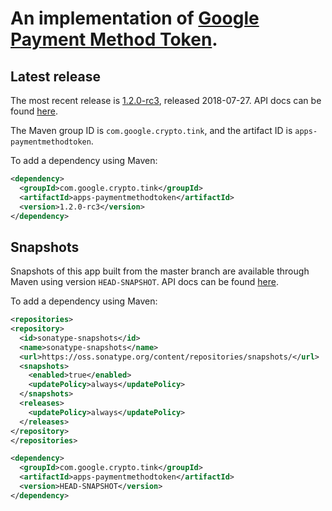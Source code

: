# An implementation of [Google Payment Method Token](https://developers.google.com/pay/api/payment-data-cryptography).

## Latest release

The most recent release is
[1.2.0-rc3](https://github.com/google/tink/releases/tag/v1.2.0-rc3), released
2018-07-27. API docs can be found
[here](https://google.github.com/tink/javadoc/apps-paymentmethodtoken/1.2.0-rc3).

The Maven group ID is `com.google.crypto.tink`, and the artifact ID is
`apps-paymentmethodtoken`.

To add a dependency using Maven:

```xml
<dependency>
  <groupId>com.google.crypto.tink</groupId>
  <artifactId>apps-paymentmethodtoken</artifactId>
  <version>1.2.0-rc3</version>
</dependency>
```

## Snapshots

Snapshots of this app built from the master branch are available through Maven
using version `HEAD-SNAPSHOT`. API docs can be found
[here](https://google.github.com/tink/javadoc/apps-paymentmethodtoken/HEAD-SNAPSHOT).

To add a dependency using Maven:

```xml
<repositories>
<repository>
  <id>sonatype-snapshots</id>
  <name>sonatype-snapshots</name>
  <url>https://oss.sonatype.org/content/repositories/snapshots/</url>
  <snapshots>
    <enabled>true</enabled>
    <updatePolicy>always</updatePolicy>
  </snapshots>
  <releases>
    <updatePolicy>always</updatePolicy>
  </releases>
</repository>
</repositories>

<dependency>
  <groupId>com.google.crypto.tink</groupId>
  <artifactId>apps-paymentmethodtoken</artifactId>
  <version>HEAD-SNAPSHOT</version>
</dependency>
```
